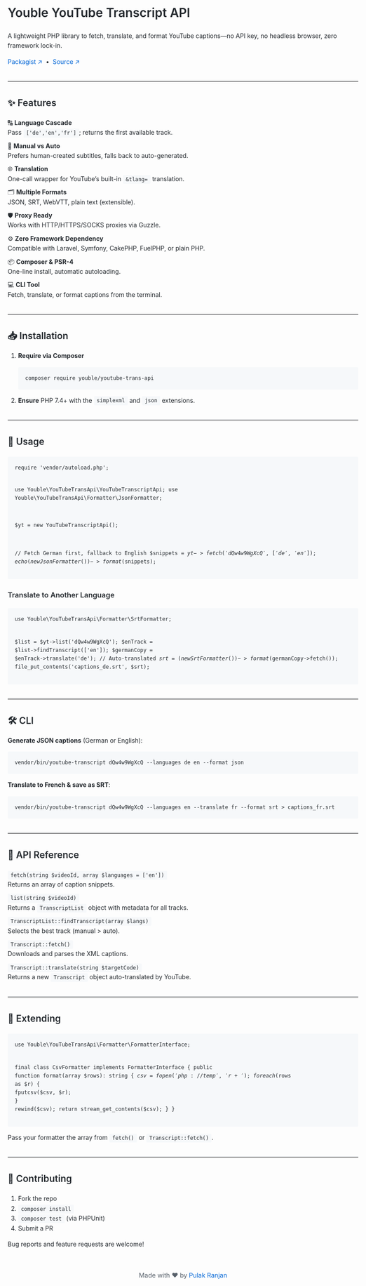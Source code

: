 <!DOCTYPE html>
<html lang="en">
<head>
  <meta charset="UTF-8">
  <meta name="viewport" content="width=device-width,initial-scale=1.0">
  <title>Youble YouTube Transcript API</title>
  <style>
    body {
      font-family: -apple-system, BlinkMacSystemFont, "Segoe UI", Roboto, Oxygen-Sans, Ubuntu, Cantarell, "Helvetica Neue", sans-serif;
      max-width: 800px;
      margin: 2rem auto;
      padding: 0 1rem;
      line-height: 1.6;
      color: #24292e;
    }
    h1, h2, h3 {
      font-weight: 600;
    }
    hr {
      border: none;
      border-top: 1px solid #e1e4e8;
      margin: 2rem 0;
    }
    ul {
      list-style: none;
      padding: 0;
    }
    ul > li {
      margin-bottom: 0.5rem;
    }
    pre, code {
      background-color: #f6f8fa;
      border-radius: 3px;
    }
    pre {
      padding: 1rem;
      overflow-x: auto;
    }
    code {
      padding: .2rem .4rem;
      font-size: 85%;
    }
    a {
      color: #0366d6;
      text-decoration: none;
    }
    a:hover {
      text-decoration: underline;
    }
    footer {
      margin-top: 3rem;
      font-size: 0.9rem;
      text-align: center;
      color: #57606a;
    }
  </style>
</head>
<body>
  <h1>Youble YouTube Transcript API</h1>
  <p>A lightweight PHP library to fetch, translate, and format YouTube captions—no API key, no headless browser, zero framework lock-in.</p>
  <p>
    <a href="https://packagist.org/packages/youble/youtube-trans-api" target="_blank">Packagist ↗</a>
    &nbsp;•&nbsp;
    <a href="https://github.com/pulak-ranjan/youtube-trans-api" target="_blank">Source ↗</a>
  </p>
  <hr>

  <h2>✨ Features</h2>
  <ul>
    <li>🔠 <strong>Language Cascade</strong><br>
      Pass <code>['de','en','fr']</code>; returns the first available track.
    </li>
    <li>📝 <strong>Manual vs Auto</strong><br>
      Prefers human-created subtitles, falls back to auto-generated.
    </li>
    <li>🌐 <strong>Translation</strong><br>
      One-call wrapper for YouTube’s built-in <code>&amp;tlang=</code> translation.
    </li>
    <li>🗂 <strong>Multiple Formats</strong><br>
      JSON, SRT, WebVTT, plain text (extensible).
    </li>
    <li>🛡 <strong>Proxy Ready</strong><br>
      Works with HTTP/HTTPS/SOCKS proxies via Guzzle.
    </li>
    <li>⚙️ <strong>Zero Framework Dependency</strong><br>
      Compatible with Laravel, Symfony, CakePHP, FuelPHP, or plain PHP.
    </li>
    <li>📦 <strong>Composer &amp; PSR-4</strong><br>
      One-line install, automatic autoloading.
    </li>
    <li>💻 <strong>CLI Tool</strong><br>
      Fetch, translate, or format captions from the terminal.
    </li>
  </ul>

  <hr>
  <h2>📥 Installation</h2>
  <ol>
    <li><strong>Require via Composer</strong><br>
      <pre><code>composer require youble/youtube-trans-api</code></pre>
    </li>
    <li><strong>Ensure</strong> PHP 7.4+ with the <code>simplexml</code> and <code>json</code> extensions.</li>
  </ol>

  <hr>
  <h2>🚀 Usage</h2>
  <pre><code>require 'vendor/autoload.php';

use Youble\YouTubeTransApi\YouTubeTranscriptApi;
use Youble\YouTubeTransApi\Formatter\JsonFormatter;

$yt = new YouTubeTranscriptApi();

// Fetch German first, fallback to English
$snippets = $yt->fetch('dQw4w9WgXcQ', ['de', 'en']);
echo (new JsonFormatter())->format($snippets);
</code></pre>

  <h3>Translate to Another Language</h3>
  <pre><code>use Youble\YouTubeTransApi\Formatter\SrtFormatter;

$list       = $yt->list('dQw4w9WgXcQ');
$enTrack    = $list->findTranscript(['en']);
$germanCopy = $enTrack->translate('de'); // Auto-translated
$srt        = (new SrtFormatter())->format($germanCopy->fetch());
file_put_contents('captions_de.srt', $srt);
</code></pre>

  <hr>
  <h2>🛠 CLI</h2>
  <ul>
    <li><strong>Generate JSON captions</strong> (German or English):<br>
      <pre><code>vendor/bin/youtube-transcript dQw4w9WgXcQ --languages de en --format json</code></pre>
    </li>
    <li><strong>Translate to French &amp; save as SRT</strong>:<br>
      <pre><code>vendor/bin/youtube-transcript dQw4w9WgXcQ --languages en --translate fr --format srt &gt; captions_fr.srt</code></pre>
    </li>
  </ul>

  <hr>
  <h2>📜 API Reference</h2>
  <ul>
    <li><code>fetch(string $videoId, array $languages = ['en'])</code><br>
      Returns an array of caption snippets.
    </li>
    <li><code>list(string $videoId)</code><br>
      Returns a <code>TranscriptList</code> object with metadata for all tracks.
    </li>
    <li><code>TranscriptList::findTranscript(array $langs)</code><br>
      Selects the best track (manual &gt; auto).
    </li>
    <li><code>Transcript::fetch()</code><br>
      Downloads and parses the XML captions.
    </li>
    <li><code>Transcript::translate(string $targetCode)</code><br>
      Returns a new <code>Transcript</code> object auto-translated by YouTube.
    </li>
  </ul>

  <hr>
  <h2>🧩 Extending</h2>
  <pre><code>use Youble\YouTubeTransApi\Formatter\FormatterInterface;

final class CsvFormatter implements FormatterInterface
{
    public function format(array $rows): string
    {
        $csv = fopen('php://temp', 'r+');
        foreach ($rows as $r) {
            fputcsv($csv, $r);
        }
        rewind($csv);
        return stream_get_contents($csv);
    }
}
</code></pre>
  <p>Pass your formatter the array from <code>fetch()</code> or <code>Transcript::fetch()</code>.</p>

  <hr>
  <h2>🤝 Contributing</h2>
  <ol>
    <li>Fork the repo</li>
    <li><code>composer install</code></li>
    <li><code>composer test</code> (via PHPUnit)</li>
    <li>Submit a PR</li>
  </ol>
  <p>Bug reports and feature requests are welcome!</p>

  <footer>
    Made with ❤️ by <a href="https://github.com/pulak-ranjan" target="_blank">Pulak Ranjan</a>
  </footer>
</body>
</html>
